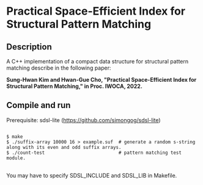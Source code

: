 # Practical Space-Efficient Index for Structural Pattern Matching

## Description

A C++ implementation of a compact data structure for structural pattern matching describe in the following paper: 

**Sung-Hwan Kim and Hwan-Gue Cho, "Practical Space-Efficient Index for Structural Pattern Matching," in Proc. IWOCA, 2022.**


## Compile and run

Prerequisite: sdsl-lite (https://github.com/simongog/sdsl-lite)

<pre>
<code>
$ make
$ ./suffix-array 10000 16 > example.suf  # generate a random s-string along with its even and odd suffix arrays.
$ ./count-test                           # pattern matching test module.  
</code>
</pre>

You may have to specify SDSL_INCLUDE and SDSL_LIB in Makefile.
